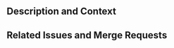 <!--
* Title: Provide a general summary of your changes in the Title above.

* Assignees:  If you know anyone who should likely handle bringing this pull request (PR) to completion -- that's usually yourself -- select them from the Assignees drop-down on the right.

* Labels: Update the label of the issue(s) addressed by this pull request to "Under Review".
-->

## Description and Context
<!--
Provide a brief and concise description of your proposed change. Questions you should think about:
* Why is this change required?  What problem does it solve?
* Is there a bigger picture? Is this PR a part of a larger set of changes? Which further steps are planned after merging this PR, if any?
* How has the proposed implementation been verified and tested?

Keep the description of the PR always up-to-date and concise.
-->

## Related Issues and Merge Requests
<!--
If applicable, let us know how this pull request is related to any other open issues or pull requests by linking to them here.
Some suggestion for keywords:
Closes (will automatically close mentioned issue if merged), Blocks, Related to
-->
